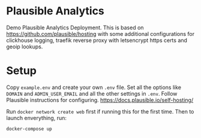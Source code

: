 # Plausible Analytics

Demo Plausible Analytics Deployment. This is based on <https://github.com/plausible/hosting> with some additional configurations for clickhouse logging, traefik reverse proxy with letsencrypt https certs and geoip lookups.

# Setup

Copy `example.env` and create your own `.env` file. Set all the options like `DOMAIN` and `ADMIN_USER_EMAIL` and all the other settings in `.env`. Follow Plausible instructions for configuring. <https://docs.plausible.io/self-hosting/>

Run `docker network create web` first if running this for the first time. Then to launch enverything, run:

`docker-compose up`
